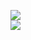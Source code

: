 [![](https://img.shields.io/badge/Made%20With-Github%20Spray-lightgrey.svg?style=for-the-badge&logo=github)](https://github.com/Annihil/github-spray#4333)  
[![](https://i.imgur.com/2DrTn0Z.gif)](https://github.com/Annihil/github-spray)